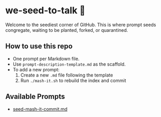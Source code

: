 # we-seed-to-talk 🌱

Welcome to the seediest corner of GitHub.
This is where prompt seeds congregate, waiting to be planted, forked, or quarantined.

## How to use this repo
- One prompt per Markdown file.
- Use `prompt-description-template.md` as the scaffold.
- To add a new prompt:
  1) Create a new `.md` file following the template
  2) Run `./mash-it.sh` to rebuild the index and commit

## Available Prompts
- [seed-mash-it-commit.md](seed-mash-it-commit.md)
